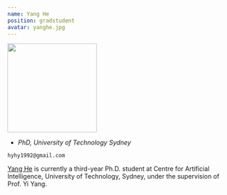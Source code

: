 ```yaml
---
name: Yang He
position: gradstudent
avatar: yanghe.jpg
---
```


<img width="200" src="{{site.baseurl}}/images/people/{{page.avatar}}" data-action="zoom">

- _PhD, University of Technology Sydney_<br>
<!--- _Science coach. Collaborator. Transdisciplinary optimist._-->

<i class="fa fa-envelope-o"></i> `hyhy1992@gmail.com`

[Yang He](https://he-y.github.io/) is currently a third-year Ph.D. student at Centre for Artificial Intelligence, University of Technology, Sydney, under the supervision of Prof. Yi Yang.
